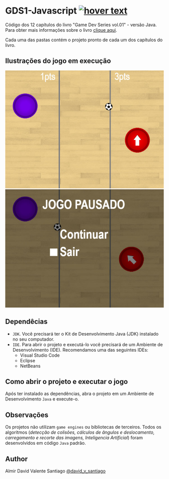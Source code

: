# GDS1-Javascript <a href="https://algol.dev" target="_blank"> <img src="https://algol.dev/wp-content/uploads/2021/11/drop_algol_b.png" title="hover text"></a>

Código dos 12 capítulos do livro "Game Dev Series vol.01" - versão Java.<br>
Para obter mais informações sobre o livro [clique aqui](https://algol.dev/livros/gds1/).

Cada uma das pastas contém o projeto pronto de cada um dos capítulos do livro.

## Ilustrações do jogo em execução
![img1](pics/gds1-javascript-screen_01.jpg)
![img2](pics/gds1-javascript-screen_02.jpg)

## Dependêcias

* ```JDK```. Você precisará ter o Kit de Desenvolvimento Java (JDK) instalado no seu computador.
* ```IDE```. Para abrir o projeto e executá-lo você precisará de um Ambiente de Desenvolvimento (IDE). Recomendamos uma das seguintes IDEs:
  - Visual Studio Code
  - Eclipse
  - NetBeans

## Como abrir o projeto e executar o jogo

Após ter instalado as dependências, abra o projeto em um Ambiente de Desenvolvimento ```Java``` e execute-o.

## Observações

Os projetos não utilizam ```game engines``` ou bibliotecas de terceiros. Todos os algoritmos (_detecção de colisões, cálculos de ângulos e deslocamento, carregamento e recorte das imagens, Inteligencia Artificial_) foram desenvolvidos em código ```Java``` padrão.

## Author

Almir David Valente Santiago [@david_v_santiago](https://linktr.ee/david.santiago)
